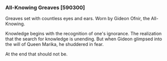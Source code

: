 ### All-Knowing Greaves [590300]

Greaves set with countless eyes and ears. Worn by Gideon Ofnir, the All-Knowing.

Knowledge begins with the recognition of one's ignorance. The realization that the search for knowledge is unending. But when Gideon glimpsed into the will of Queen Marika, he shuddered in fear.

At the end that should not be.
